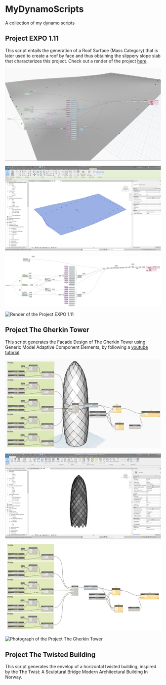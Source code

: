# MyDynamoScripts
A collection of my dynamo scripts


## Project EXPO 1.11
This script entails the generation of a Roof Surface (Mass Category) that is later used to create a roof by face and thus obtaining the slippery slope slab that characterizes this project. Check out a render of the project [here](https://www.instagram.com/p/B7GvLJNnoho/).

![Project EXPO 1.11 Script Preview](./EXPO_1.11/Project_EXPO_1.11_Script_Preview.JPG)

![Project EXPO 1.11 Roof Surface](./EXPO_1.11/Project_EXPO_1.11_Roof_Surface.JPG)

![Project EXPO 1.11 Script Workspace](./EXPO_1.11/Project_EXPO_1.11_Script_Workspace.png)

![Render of the Project EXPO 1.11](https://i.postimg.cc/tC6Y8H8P/Parc-des-Nations-Lisbon-1.jpg)

## Project The Gherkin Tower
This script generates the Facade Design of The Gherkin Tower using Generic Model Adaptive Component Elements, by following a [youtube tutorial](https://www.youtube.com/watch?v=NS0JboPxa78).

![Project The Gherkin Tower Script Preview](./The_Gherkin_Tower/Project_The_Gherkin_Tower_Script_Preview.JPG)

![Project The Gherkin Tower Facade Design](./The_Gherkin_Tower/Project_The_Gherkin_Tower_Facade_Design.JPG)

![Project The Gherkin Tower Script Workspace](./The_Gherkin_Tower/Project_The_Gherkin_Tower_Script_Workspace.png)

![Photograph of the Project The Gherkin Tower](https://i0.wp.com/londontopia.net/wp-content/uploads/2015/06/The-Gherkin_safra-group.jpg)

## Project The Twisted Building
This script generates the envelop of a horizontal twisted building, inspired by the The Twist: A Sculptural Bridge Modern Architectural Building In Norway.
